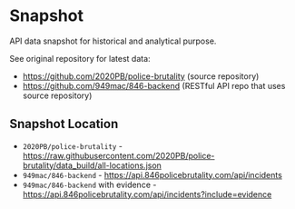 # Snapshot
API data snapshot for historical and analytical purpose.

See original repository for latest data:
* https://github.com/2020PB/police-brutality (source repository)
* https://github.com/949mac/846-backend (RESTful API repo that uses source repository)

## Snapshot Location
* `2020PB/police-brutality` - https://raw.githubusercontent.com/2020PB/police-brutality/data_build/all-locations.json
* `949mac/846-backend` - https://api.846policebrutality.com/api/incidents
* `949mac/846-backend` with evidence - https://api.846policebrutality.com/api/incidents?include=evidence